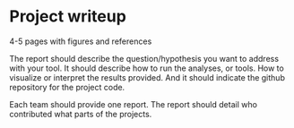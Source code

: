 Project writeup
===============

4-5 pages with figures and references

The report should describe the question/hypothesis you want to address with your tool.
It should describe how to run the analyses, or tools. How to visualize or interpret the results provided.
And it should indicate the github repository for the project code.

Each team should provide one report. The report should detail who contributed what parts of the projects.
